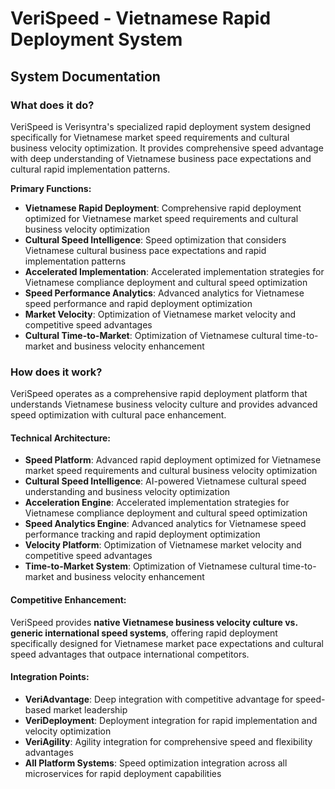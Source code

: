 # VeriSpeed - Vietnamese Rapid Deployment System
## System Documentation

### **What does it do?**

VeriSpeed is Verisyntra's specialized rapid deployment system designed specifically for Vietnamese market speed requirements and cultural business velocity optimization. It provides comprehensive speed advantage with deep understanding of Vietnamese business pace expectations and cultural rapid implementation patterns.

**Primary Functions:**
- **Vietnamese Rapid Deployment**: Comprehensive rapid deployment optimized for Vietnamese market speed requirements and cultural business velocity optimization
- **Cultural Speed Intelligence**: Speed optimization that considers Vietnamese cultural business pace expectations and rapid implementation patterns
- **Accelerated Implementation**: Accelerated implementation strategies for Vietnamese compliance deployment and cultural speed optimization
- **Speed Performance Analytics**: Advanced analytics for Vietnamese speed performance and rapid deployment optimization
- **Market Velocity**: Optimization of Vietnamese market velocity and competitive speed advantages
- **Cultural Time-to-Market**: Optimization of Vietnamese cultural time-to-market and business velocity enhancement

### **How does it work?**

VeriSpeed operates as a comprehensive rapid deployment platform that understands Vietnamese business velocity culture and provides advanced speed optimization with cultural pace enhancement.

#### **Technical Architecture:**
- **Speed Platform**: Advanced rapid deployment optimized for Vietnamese market speed requirements and cultural business velocity optimization
- **Cultural Speed Intelligence**: AI-powered Vietnamese cultural speed understanding and business velocity optimization
- **Acceleration Engine**: Accelerated implementation strategies for Vietnamese compliance deployment and cultural speed optimization
- **Speed Analytics Engine**: Advanced analytics for Vietnamese speed performance tracking and rapid deployment optimization
- **Velocity Platform**: Optimization of Vietnamese market velocity and competitive speed advantages
- **Time-to-Market System**: Optimization of Vietnamese cultural time-to-market and business velocity enhancement

#### **Competitive Enhancement:**
VeriSpeed provides **native Vietnamese business velocity culture vs. generic international speed systems**, offering rapid deployment specifically designed for Vietnamese market pace expectations and cultural speed advantages that outpace international competitors.

#### **Integration Points:**
- **VeriAdvantage**: Deep integration with competitive advantage for speed-based market leadership
- **VeriDeployment**: Deployment integration for rapid implementation and velocity optimization
- **VeriAgility**: Agility integration for comprehensive speed and flexibility advantages
- **All Platform Systems**: Speed optimization integration across all microservices for rapid deployment capabilities